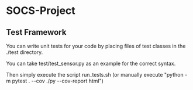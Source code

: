 # SOCS-Project


## Test Framework
You can write unit tests for your code by placing files of test classes in the ./test directory.

You can take test/test_sensor.py as an example for the correct syntax.

Then simply execute the script run_tests.sh (or manually execute "python -m pytest . --cov ./py --cov-report html")